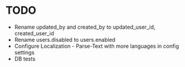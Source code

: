 # TODO

* Rename updated_by and created_by to updated_user_id, created_user_id
* Rename users.disabled to users.enabled
* Configure Localization - Parse-Text with more languages in config settings
* DB tests
